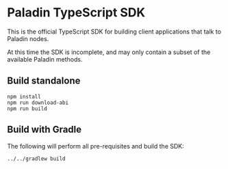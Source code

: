 # Paladin TypeScript SDK

This is the official TypeScript SDK for building client applications that talk to Paladin nodes.

At this time the SDK is incomplete, and may only contain a subset of the available Paladin methods.

## Build standalone

```shell
npm install
npm run download-abi
npm run build
```

## Build with Gradle

The following will perform all pre-requisites and build the SDK:

```shell
../../gradlew build
```
